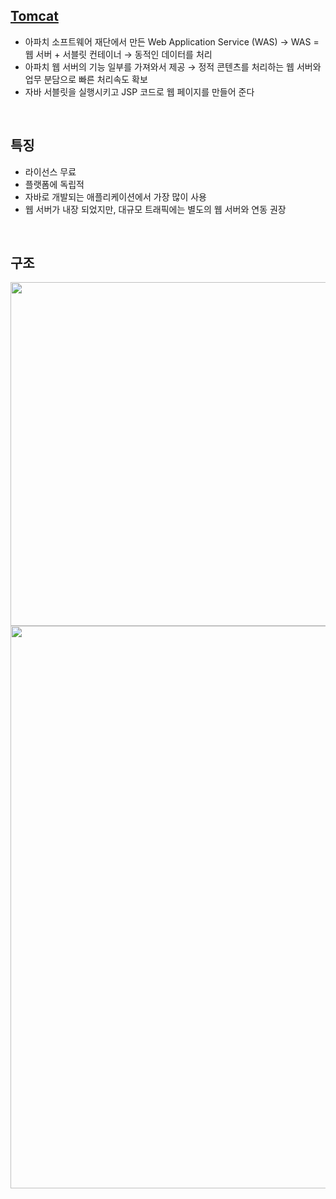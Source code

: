 <!-- --- --><!-- title: 개요 --><!-- updated: 2023-01-13 03:04:34Z --><!-- created: 2023-01-13 02:32:03Z --><!-- latitude: 37.44491680 --><!-- longitude: 127.13886840 --><!-- altitude: 0.0000 --><!-- --- -->## [Tomcat](https://tomcat.apache.org/)- 아파치 소프트웨어 재단에서 만든 Web Application Service (WAS)  → WAS = 웹 서버 + 서블릿 컨테이너  → 동적인 데이터를 처리- 아파치 웹 서버의 기능 일부를 가져와서 제공  → 정적 콘텐츠를 처리하는 웹 서버와 업무 분담으로 빠른 처리속도 확보- 자바 서블릿을 실행시키고 JSP 코드로 웹 페이지를 만들어 준다<br>## 특징- 라이선스 무료- 플랫폼에 독립적- 자바로 개발되는 애플리케이션에서 가장 많이 사용- 웹 서버가 내장 되었지만, 대규모 트래픽에는 별도의 웹 서버와 연동 권장<br>## 구조<img src="/joplinRes/_resources/6083635940bbd9a4593cf5f50eca46a5.png" width="550" /><img src="/joplinRes/_resources/7434250f25b965f4f8efaf81899d1889.png" width="900" />